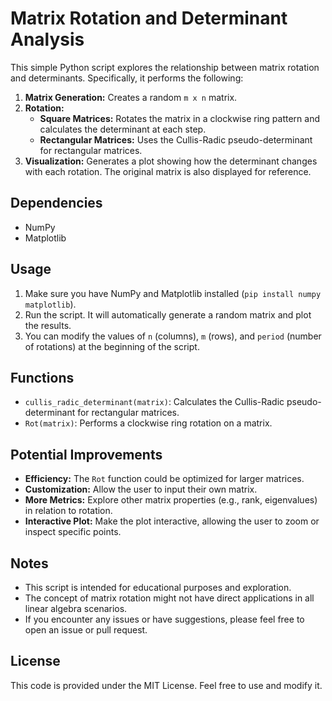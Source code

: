 # Matrix Rotation and Determinant Analysis

This simple Python script explores the relationship between matrix rotation and determinants. Specifically, it performs the following:

1. **Matrix Generation:** Creates a random `m x n` matrix.
2. **Rotation:**  
   - **Square Matrices:** Rotates the matrix in a clockwise ring pattern and calculates the determinant at each step.
   - **Rectangular Matrices:** Uses the Cullis-Radic pseudo-determinant for rectangular matrices.
3. **Visualization:** Generates a plot showing how the determinant changes with each rotation. The original matrix is also displayed for reference.

## Dependencies

* NumPy
* Matplotlib

## Usage

1. Make sure you have NumPy and Matplotlib installed (`pip install numpy matplotlib`).
2. Run the script. It will automatically generate a random matrix and plot the results.
3. You can modify the values of `n` (columns), `m` (rows), and `period` (number of rotations) at the beginning of the script.

## Functions

* `cullis_radic_determinant(matrix)`: Calculates the Cullis-Radic pseudo-determinant for rectangular matrices.
* `Rot(matrix)`: Performs a clockwise ring rotation on a matrix.

## Potential Improvements

* **Efficiency:** The `Rot` function could be optimized for larger matrices.
* **Customization:** Allow the user to input their own matrix.
* **More Metrics:** Explore other matrix properties (e.g., rank, eigenvalues) in relation to rotation.
* **Interactive Plot:** Make the plot interactive, allowing the user to zoom or inspect specific points.

## Notes

* This script is intended for educational purposes and exploration. 
* The concept of matrix rotation might not have direct applications in all linear algebra scenarios.
* If you encounter any issues or have suggestions, please feel free to open an issue or pull request.

## License

This code is provided under the MIT License. Feel free to use and modify it.
